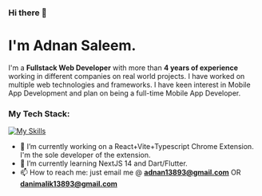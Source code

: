 ### Hi there 👋
# I'm Adnan Saleem.
I'm a **Fullstack Web Developer** with more than **4 years of experience** working in different companies on real world projects. I have worked on multiple web technologies and frameworks. I have keen interest in Mobile App Development and plan on being a full-time Mobile App Developer.

### My Tech Stack:
[![My Skills](https://skillicons.dev/icons?i=js,html,css,cs,mongodb,ts,nextjs,react,express,dotnet,materialui,tailwind,redux,nodejs)](https://skillicons.dev) 


- 🔭 I’m currently working on a React+Vite+Typescript Chrome Extension. I'm the sole developer of the extension.
- 🌱 I’m currently learning NextJS 14 and Dart/Flutter.
- 📫 How to reach me: just email me @ **adnan13893@gmail.com** OR **danimalik13893@gmail.com**

